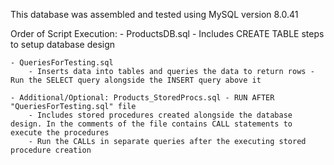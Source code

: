 This database was assembled and tested using MySQL version 8.0.41

Order of Script Execution:
    - ProductsDB.sql
        - Includes CREATE TABLE steps to setup database design

    - QueriesForTesting.sql
        - Inserts data into tables and queries the data to return rows - Run the SELECT query alongside the INSERT query above it

    - Additional/Optional: Products_StoredProcs.sql - RUN AFTER "QueriesForTesting.sql" file
        - Includes stored procedures created alongside the database design. In the comments of the file contains CALL statements to execute the procedures
        - Run the CALLs in separate queries after the executing stored procedure creation

